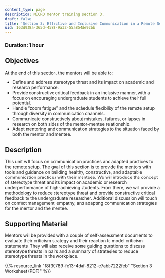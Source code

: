 ```yaml
---
content_type: page
description: MICRO mentor training section 3.
draft: false
title: 'Section 3: Effective and Inclusive Communication in a Remote Setup'
uid: 163d938a-365d-4588-9a32-55a854de92bb
---
```

### Duration: 1 hour

## Objectives

At the end of this section, the mentors will be able to:

- Define and address stereotype threat and its impact on academic and research performance.
- Provide constructive critical feedback in an inclusive manner, with a focus on encouraging undergraduate students to achieve their full potential.
- Handle “zoom fatigue” and the schedule flexibility of the remote setup through diversity in communication channels.
- Communicate constructively about mistakes, failures, or lapses in research on both sides of the mentor-mentee relationship.
- Adapt mentoring and communication strategies to the situation faced by both the mentor and mentee.

## Description

This unit will focus on communication practices and adapted practices to the remote setup. The goal of this section is to provide the mentors with tools and guidance on building healthy, constructive, and adaptable communication practices with their mentees. We will introduce the concept of stereotype threat and its impact on academic or research underperformance of high-achieving students. From there, we will provide a methodology to reduce stereotype threat and provide constructive critical feedback to the undergraduate researcher. Additional discussion will touch on conflict management, empathy, and adapting communication strategies for the mentor and the mentee.

## Supporting Material

Mentors will be provided with a couple of self-assessment documents to evaluate their criticism strategy and their reaction to model criticism statements. They will also receive some guiding questions to discuss stereotype threats in pairs and a summary of strategies to reduce stereotype threats in the workplace.

{{% resource_link "f8f30789-fe13-4daf-8212-e7abb7222feb" "Section 3 Worksheet (PDF)" %}}